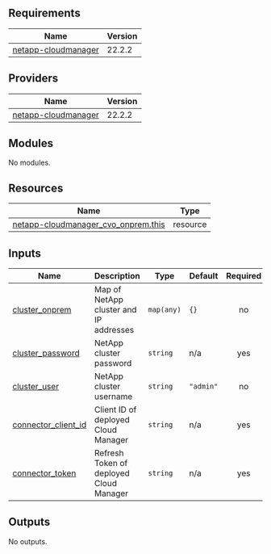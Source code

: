 ## Requirements

| Name | Version |
|------|---------|
| <a name="requirement_netapp-cloudmanager"></a> [netapp-cloudmanager](#requirement\_netapp-cloudmanager) | 22.2.2 |

## Providers

| Name | Version |
|------|---------|
| <a name="provider_netapp-cloudmanager"></a> [netapp-cloudmanager](#provider\_netapp-cloudmanager) | 22.2.2 |

## Modules

No modules.

## Resources

| Name | Type |
|------|------|
| [netapp-cloudmanager_cvo_onprem.this](https://registry.terraform.io/providers/NetApp/netapp-cloudmanager/22.2.2/docs/resources/cvo_onprem) | resource |

## Inputs

| Name | Description | Type | Default | Required |
|------|-------------|------|---------|:--------:|
| <a name="input_cluster_onprem"></a> [cluster\_onprem](#input\_cluster\_onprem) | Map of NetApp cluster and IP addresses | `map(any)` | `{}` | no |
| <a name="input_cluster_password"></a> [cluster\_password](#input\_cluster\_password) | NetApp cluster password | `string` | n/a | yes |
| <a name="input_cluster_user"></a> [cluster\_user](#input\_cluster\_user) | NetApp cluster username | `string` | `"admin"` | no |
| <a name="input_connector_client_id"></a> [connector\_client\_id](#input\_connector\_client\_id) | Client ID of deployed Cloud Manager | `string` | n/a | yes |
| <a name="input_connector_token"></a> [connector\_token](#input\_connector\_token) | Refresh Token of deployed Cloud Manager | `string` | n/a | yes |

## Outputs

No outputs.
